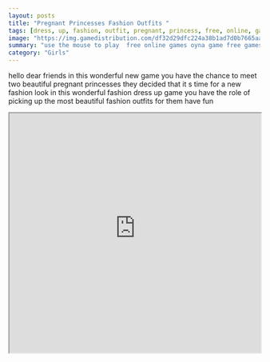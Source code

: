 ```yaml
---
layout: posts
title: "Pregnant Princesses Fashion Outfits "
tags: [dress, up, fashion, outfit, pregnant, princess, free, online, games, oyna, game, free, games, play, play, games]
image: "https://img.gamedistribution.com/df32d29dfc224a38b1ad7d0b7665aa92.jpg"
summary: "use the mouse to play  free online games oyna game free games play play games"
category: "Girls"
---
```


hello dear friends in this wonderful new game you have the chance to meet two beautiful pregnant princesses they decided that it s time for a new fashion look in this wonderful fashion dress up game you have the role of picking up the most beautiful fashion outfits for them have fun

<iframe width="100%" height="480px;" src="https://html5.gamedistribution.com/df32d29dfc224a38b1ad7d0b7665aa92/"></iframe>
